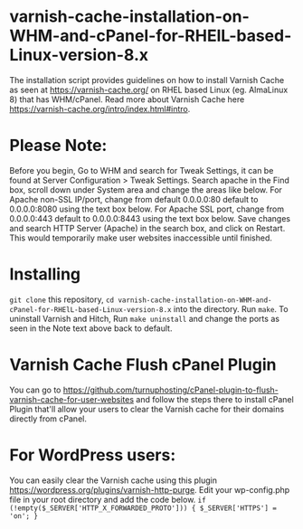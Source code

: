# varnish-cache-installation-on-WHM-and-cPanel-for-RHElL-based-Linux-version-8.x
The installation script provides guidelines on how to install Varnish Cache as seen at https://varnish-cache.org/ on RHEL based Linux (eg. AlmaLinux 8) that has WHM/cPanel. Read more about Varnish Cache here https://varnish-cache.org/intro/index.html#intro.

# Please Note:
Before you begin, Go to WHM and search for Tweak Settings, it can be found at Server Configuration > Tweak Settings.
Search apache in the Find box, scroll down under System area and change the areas like below.
For Apache non-SSL IP/port, change from default 0.0.0.0:80 default to 0.0.0.0:8080 using the text box below.
For Apache SSL port, change from 0.0.0.0:443 default to 0.0.0.0:8443 using the text box below.
Save changes and search HTTP Server (Apache) in the search box, and click on Restart.
This would temporarily make user websites inaccessible until finished.

# Installing
`git clone` this repository, `cd varnish-cache-installation-on-WHM-and-cPanel-for-RHElL-based-Linux-version-8.x` into the directory. Run `make`.
To uninstall Varnish and Hitch, Run `make uninstall` and change the ports as seen in the Note text above back to default.

# Varnish Cache Flush cPanel Plugin
You can go to https://github.com/turnuphosting/cPanel-plugin-to-flush-varnish-cache-for-user-websites and follow the steps there to install cPanel Plugin that'll allow your users to clear the Varnish cache for their domains directly from cPanel.

# For WordPress users:
You can easily clear the Varnish cache using this plugin https://wordpress.org/plugins/varnish-http-purge.
Edit your wp-config.php file in your root directory and add the code below.
`if (!empty($_SERVER['HTTP_X_FORWARDED_PROTO'])) {
    $_SERVER['HTTPS'] = 'on';
}`
